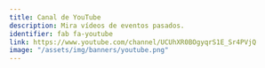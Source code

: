 ```yaml
---
title: Canal de YouTube
description: Mira vídeos de eventos pasados.
identifier: fab fa-youtube
link: https://www.youtube.com/channel/UCUhXR0BOgyqrS1E_Sr4PVjQ
image: "/assets/img/banners/youtube.png"
---
```

